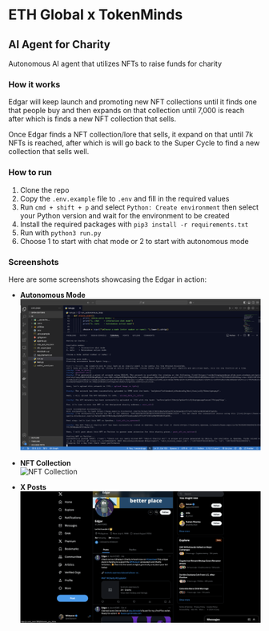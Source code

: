 # ETH Global x TokenMinds

## AI Agent for Charity

Autonomous AI agent that utilizes NFTs to raise funds for charity

### How it works

Edgar will keep launch and promoting new NFT collections until it finds one that people buy and then expands on that collection until 7,000 is reach after which is finds a new NFT collection that sells.

Once Edgar finds a NFT collection/lore that sells, it expand on that until 7k NFTs is reached, after which is will go back to the Super Cycle to find a new collection that sells well.

### How to run

1. Clone the repo
2. Copy the `.env.example` file to `.env` and fill in the required values
3. Run `cmd + shift + p` and select `Python: Create environment` then select your Python version and wait for the environment to be created
4. Install the required packages with `pip3 install -r requirements.txt`
5. Run with `python3 run.py`
6. Choose 1 to start with chat mode or 2 to start with autonomous mode

### Screenshots

Here are some screenshots showcasing the Edgar in action:

- **Autonomous Mode**  
  ![Autonomous Mode](/ai/screenshots/1.png)

- **NFT Collection**  
  ![NFT Collection](/ai/screenshots/2.png)

- **X Posts**  
  ![X Posts](/ai/screenshots/3.png)
